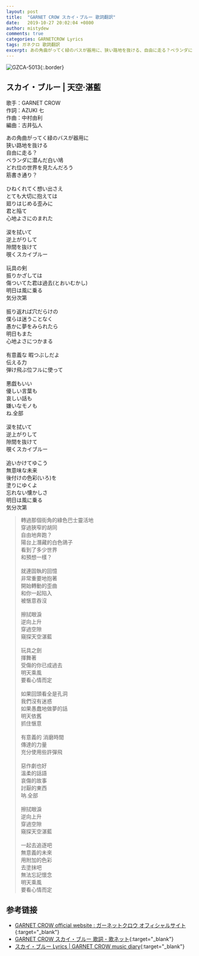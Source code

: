 ```yaml
---
layout: post
title:  "GARNET CROW スカイ・ブルー 歌詞翻訳"
date:   2019-10-27 20:02:04 +0800
author: mistydew
comments: true
categories: GARNETCROW Lyrics
tags: ガネクロ 歌詞翻訳
excerpt: あの角曲がってく緑のバスが器用に、狭い路地を抜ける、自由に走る？ベランダに潜んだ白い鳩、どれ位の世界を見たんだろう、筋書き通り？
---
```

![GZCA-5013](https://raw.githubusercontent.com/mistydew/gc2/master/cover/album/GZCA-5013.jpg){:.border}

## スカイ・ブルー | 天空·湛藍

歌手：GARNET CROW<br>
作詞：AZUKI 七<br>
作曲：中村由利<br>
編曲：古井弘人

<div class="lyric-original">
<p>
あの角曲がってく緑のバスが器用に<br>
狭い路地を抜ける<br>
自由に走る？<br>
ベランダに潜んだ白い鳩<br>
どれ位の世界を見たんだろう<br>
筋書き通り？<br>
<br>
ひねくれてく想い出さえ<br>
とても大切に抱えては<br>
廻りはじめる歪みに<br>
君と陥て<br>
心地よさにのまれた<br>
<br>
涙を拭いて<br>
逆上がりして<br>
隙間を抜けて<br>
覗くスカイブルー<br>
<br>
玩具の剣<br>
振りかざしては<br>
傷ついてた君は過去(とおいむかし)<br>
明日は風に乗る<br>
気分次第<br>
<br>
振り返れば穴だらけの<br>
僕らは迷うことなく<br>
愚かに夢をみられたら<br>
明日もまた<br>
心地よさにつかまる<br>
<br>
有意義な 暇つぶしだよ<br>
伝える力<br>
弾け飛ぶ位フルに使って<br>
<br>
悪戯もいい<br>
優しい言葉も<br>
哀しい話も<br>
嫌いなモノも<br>
ね.全部<br>
<br>
涙を拭いて<br>
逆上がりして<br>
隙間を抜けて<br>
覗くスカイブルー<br>
<br>
追いかけてゆこう<br>
無意味な未来<br>
後付けの色彩(いろ)を<br>
塗りにゆくよ<br>
忘れない懐かしさ<br>
明日は風に乗る<br>
気分次第
</p>
</div>

<div class="lyric-translation">
<blockquote>
轉過那個街角的綠色巴士靈活地<br>
穿過狹窄的胡同<br>
自由地奔跑？<br>
陽台上潛藏的白色鴿子<br>
看到了多少世界<br>
和預想一樣？<br>
<br>
就連固執的回憶<br>
非常重要地抱著<br>
開始轉動的歪曲<br>
和你一起陷入<br>
被愜意吞沒<br>
<br>
擦拭眼淚<br>
逆向上升<br>
穿過空隙<br>
窺探天空湛藍<br>
<br>
玩具之劍<br>
揮舞著<br>
受傷的你已成過去<br>
明天乘風<br>
要看心情而定<br>
<br>
如果回頭看全是孔洞<br>
我們沒有迷惑<br>
如果愚蠢地做夢的話<br>
明天依舊<br>
抓住愜意<br>
<br>
有意義的 消磨時間<br>
傳達的力量<br>
充分使用些許彈飛<br>
<br>
惡作劇也好<br>
溫柔的話語<br>
哀傷的故事<br>
討厭的東西<br>
呐.全部<br>
<br>
擦拭眼淚<br>
逆向上升<br>
穿過空隙<br>
窺探天空湛藍<br>
<br>
一起去追逐吧<br>
無意義的未來<br>
用附加的色彩<br>
去塗抹吧<br>
無法忘記懷念<br>
明天乘風<br>
要看心情而定
</blockquote>
</div>

## 参考链接

* [GARNET CROW official website : ガーネットクロウ オフィシャルサイト](http://www.garnetcrow.com){:target="_blank"}
* [GARNET CROW スカイ・ブルー 歌詞 - 歌ネット](https://www.uta-net.com/song/20120){:target="_blank"}
* [スカイ・ブルー Lyrics \| GARNET CROW music diary](https://mistydew.github.io/gc/lyrics/original/スカイ・ブルー.html){:target="_blank"}
